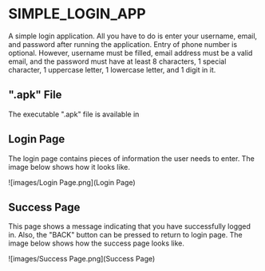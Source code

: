 # SIMPLE_LOGIN_APP

A simple login application. All you have to do is enter your username, email, and password after 
running the application. Entry of phone number is optional. However, username must be filled, 
email address must be a valid email, and the password must have at least 8 characters, 1 special character, 
1 uppercase letter, 1 lowercase letter, and 1 digit in it.

## ".apk" File

The executable ".apk" file is available in 

## Login Page

The login page contains pieces of information the user needs to enter. The image below shows how 
it looks like.

![images/Login Page.png](Login Page)

## Success Page

This page shows a message indicating that you have successfully logged in. Also, the 
"BACK" button can be pressed to return to login page. The image below shows how the 
success page looks like.

![images/Success Page.png](Success Page)

